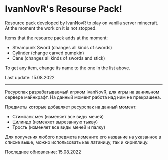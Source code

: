# IvanNovR's Resourse Pack!

Resource pack developed by IvanNovR to play on vanilla server minecraft. At the moment the work on it is not stopped.

Items that the resource pack adds at the moment:
- Steampunk Sword (changes all kinds of swords)
- Cylinder (change carved pumpkin)
- Cane (changes all kinds of swords and stick)

To get any item, change its name to the one in the list above.

Last update: 15.08.2022

---

Ресурспак разрабатываемый игрком IvanNovR, для игры на ванильном сервере майнкрафт. На данный момент работа над ним не прекращена.

Предметы которые добавляет ресурспак на данный момент:
- Стимпанк меч (изменяет все виды мечей)
- Цилиндр (изменяет вырезанную тыкву)
- Трость (изменяет все виды мечей и палку)

Для получения любого предмета измените его название на указанное в списке выше, можно использовать как латиницу, так и кириллицу.

Последнее обновление: 15.08.2022